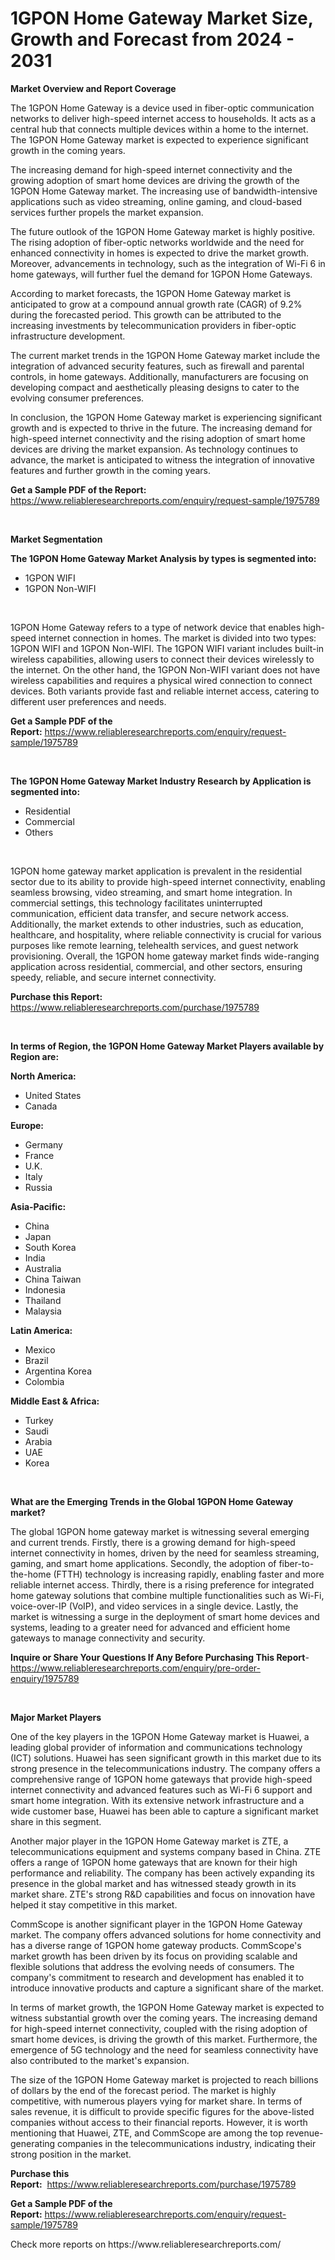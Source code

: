 <p><h1>1GPON Home Gateway Market Size, Growth and Forecast from 2024 - 2031</h1></p><p><strong>Market Overview and Report Coverage</strong></p>
<p><p>The 1GPON Home Gateway is a device used in fiber-optic communication networks to deliver high-speed internet access to households. It acts as a central hub that connects multiple devices within a home to the internet. The 1GPON Home Gateway market is expected to experience significant growth in the coming years.</p><p>The increasing demand for high-speed internet connectivity and the growing adoption of smart home devices are driving the growth of the 1GPON Home Gateway market. The increasing use of bandwidth-intensive applications such as video streaming, online gaming, and cloud-based services further propels the market expansion.</p><p>The future outlook of the 1GPON Home Gateway market is highly positive. The rising adoption of fiber-optic networks worldwide and the need for enhanced connectivity in homes is expected to drive the market growth. Moreover, advancements in technology, such as the integration of Wi-Fi 6 in home gateways, will further fuel the demand for 1GPON Home Gateways.</p><p>According to market forecasts, the 1GPON Home Gateway market is anticipated to grow at a compound annual growth rate (CAGR) of 9.2% during the forecasted period. This growth can be attributed to the increasing investments by telecommunication providers in fiber-optic infrastructure development.</p><p>The current market trends in the 1GPON Home Gateway market include the integration of advanced security features, such as firewall and parental controls, in home gateways. Additionally, manufacturers are focusing on developing compact and aesthetically pleasing designs to cater to the evolving consumer preferences.</p><p>In conclusion, the 1GPON Home Gateway market is experiencing significant growth and is expected to thrive in the future. The increasing demand for high-speed internet connectivity and the rising adoption of smart home devices are driving the market expansion. As technology continues to advance, the market is anticipated to witness the integration of innovative features and further growth in the coming years.</p></p>
<p><strong>Get a Sample PDF of the Report:</strong> <a href="https://www.reliableresearchreports.com/enquiry/request-sample/1975789">https://www.reliableresearchreports.com/enquiry/request-sample/1975789</a></p>
<p>&nbsp;</p>
<p><strong>Market Segmentation</strong></p>
<p><strong>The 1GPON Home Gateway Market Analysis by types is segmented into:</strong></p>
<p><ul><li>1GPON WIFI</li><li>1GPON Non-WIFI</li></ul></p>
<p>&nbsp;</p>
<p><p>1GPON Home Gateway refers to a type of network device that enables high-speed internet connection in homes. The market is divided into two types: 1GPON WIFI and 1GPON Non-WIFI. The 1GPON WIFI variant includes built-in wireless capabilities, allowing users to connect their devices wirelessly to the internet. On the other hand, the 1GPON Non-WIFI variant does not have wireless capabilities and requires a physical wired connection to connect devices. Both variants provide fast and reliable internet access, catering to different user preferences and needs.</p></p>
<p><strong>Get a Sample PDF of the Report:</strong>&nbsp;<a href="https://www.reliableresearchreports.com/enquiry/request-sample/1975789">https://www.reliableresearchreports.com/enquiry/request-sample/1975789</a></p>
<p>&nbsp;</p>
<p><strong>The 1GPON Home Gateway Market Industry Research by Application is segmented into:</strong></p>
<p><ul><li>Residential</li><li>Commercial</li><li>Others</li></ul></p>
<p>&nbsp;</p>
<p><p>1GPON home gateway market application is prevalent in the residential sector due to its ability to provide high-speed internet connectivity, enabling seamless browsing, video streaming, and smart home integration. In commercial settings, this technology facilitates uninterrupted communication, efficient data transfer, and secure network access. Additionally, the market extends to other industries, such as education, healthcare, and hospitality, where reliable connectivity is crucial for various purposes like remote learning, telehealth services, and guest network provisioning. Overall, the 1GPON home gateway market finds wide-ranging application across residential, commercial, and other sectors, ensuring speedy, reliable, and secure internet connectivity.</p></p>
<p><strong>Purchase this Report:</strong>&nbsp; <a href="https://www.reliableresearchreports.com/purchase/1975789">https://www.reliableresearchreports.com/purchase/1975789</a></p>
<p>&nbsp;</p>
<p><strong>In terms of Region, the 1GPON Home Gateway Market Players available by Region are:</strong></p>
<p>
    <p> <strong> North America: </strong>
        <ul>
            <li>United States</li>
            <li>Canada</li>
        </ul>
        </p> 
    <p> <strong> Europe: </strong>
        <ul>
            <li>Germany</li>
            <li>France</li>
            <li>U.K.</li>
            <li>Italy</li>
            <li>Russia</li>
        </ul>
        </p> 
    <p> <strong> Asia-Pacific: </strong>
        <ul>
            <li>China</li>
            <li>Japan</li>
            <li>South Korea</li>
            <li>India</li>
            <li>Australia</li>
            <li>China Taiwan</li>
            <li>Indonesia</li>
            <li>Thailand</li>
            <li>Malaysia</li>
        </ul>
        </p> 
    <p> <strong> Latin America: </strong>
        <ul>
            <li>Mexico</li>
            <li>Brazil</li>
            <li>Argentina Korea</li>
            <li>Colombia</li>
        </ul>
        </p> 
    <p> <strong> Middle East & Africa: </strong>
        <ul>
            <li>Turkey</li>
            <li>Saudi</li>
            <li>Arabia</li>
            <li>UAE</li>
            <li>Korea</li>
        </ul>
    </p>
    </p>
<p>&nbsp;</p>
<p><strong>What are the Emerging Trends in the Global 1GPON Home Gateway market?</strong></p>
<p><p>The global 1GPON home gateway market is witnessing several emerging and current trends. Firstly, there is a growing demand for high-speed internet connectivity in homes, driven by the need for seamless streaming, gaming, and smart home applications. Secondly, the adoption of fiber-to-the-home (FTTH) technology is increasing rapidly, enabling faster and more reliable internet access. Thirdly, there is a rising preference for integrated home gateway solutions that combine multiple functionalities such as Wi-Fi, voice-over-IP (VoIP), and video services in a single device. Lastly, the market is witnessing a surge in the deployment of smart home devices and systems, leading to a greater need for advanced and efficient home gateways to manage connectivity and security.</p></p>
<p><strong>Inquire or Share Your Questions If Any Before Purchasing This Report</strong>- <a href="https://www.reliableresearchreports.com/enquiry/pre-order-enquiry/1975789">https://www.reliableresearchreports.com/enquiry/pre-order-enquiry/1975789</a></p>
<p>&nbsp;</p>
<p><strong>Major Market Players</strong></p>
<p><p>One of the key players in the 1GPON Home Gateway market is Huawei, a leading global provider of information and communications technology (ICT) solutions. Huawei has seen significant growth in this market due to its strong presence in the telecommunications industry. The company offers a comprehensive range of 1GPON home gateways that provide high-speed internet connectivity and advanced features such as Wi-Fi 6 support and smart home integration. With its extensive network infrastructure and a wide customer base, Huawei has been able to capture a significant market share in this segment.</p><p>Another major player in the 1GPON Home Gateway market is ZTE, a telecommunications equipment and systems company based in China. ZTE offers a range of 1GPON home gateways that are known for their high performance and reliability. The company has been actively expanding its presence in the global market and has witnessed steady growth in its market share. ZTE's strong R&D capabilities and focus on innovation have helped it stay competitive in this market.</p><p>CommScope is another significant player in the 1GPON Home Gateway market. The company offers advanced solutions for home connectivity and has a diverse range of 1GPON home gateway products. CommScope's market growth has been driven by its focus on providing scalable and flexible solutions that address the evolving needs of consumers. The company's commitment to research and development has enabled it to introduce innovative products and capture a significant share of the market.</p><p>In terms of market growth, the 1GPON Home Gateway market is expected to witness substantial growth over the coming years. The increasing demand for high-speed internet connectivity, coupled with the rising adoption of smart home devices, is driving the growth of this market. Furthermore, the emergence of 5G technology and the need for seamless connectivity have also contributed to the market's expansion.</p><p>The size of the 1GPON Home Gateway market is projected to reach billions of dollars by the end of the forecast period. The market is highly competitive, with numerous players vying for market share. In terms of sales revenue, it is difficult to provide specific figures for the above-listed companies without access to their financial reports. However, it is worth mentioning that Huawei, ZTE, and CommScope are among the top revenue-generating companies in the telecommunications industry, indicating their strong position in the market.</p></p>
<p><strong>Purchase this Report:</strong>&nbsp;&nbsp;<a href="https://www.reliableresearchreports.com/purchase/1975789">https://www.reliableresearchreports.com/purchase/1975789</a></p>
<p></p>
<p><strong>Get a Sample PDF of the Report:</strong>&nbsp;<a href="https://www.reliableresearchreports.com/enquiry/request-sample/1975789">https://www.reliableresearchreports.com/enquiry/request-sample/1975789</a></p>
<p>Check more reports on https://www.reliableresearchreports.com/</p>